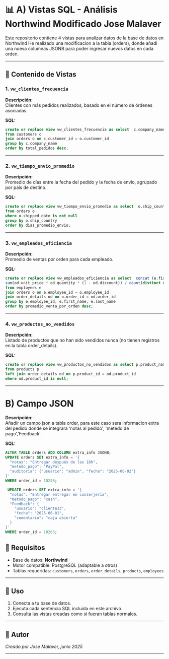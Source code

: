 # 📊 A) Vistas SQL - Análisis Northwind Modificado Jose Malaver

Este repositorio contiene 4 vistas para analizar datos de la base de datos en Northwind
He realizado una modificacion a la tabla (orders), donde añadi una nueva columnas JSONB para poder ingresar nuevos datos en cada orden.

---

## 📁 Contenido de Vistas

### 1. `vw_clientes_frecuencia`
**Descripción:**  
Clientes con más pedidos realizados, basado en el número de órdenes asociadas.

**SQL:**
```sql
create or replace view vw_clientes_frecuencia as select  c.company_name, count(o.order_id) as total_pedidos
from customers c
join orders o on c.customer_id = o.customer_id
group by c.company_name
order by total_pedidos desc;
```

---

### 2. `vw_tiempo_envio_promedio`
**Descripción:**  
Promedio de días entre la fecha del pedido y la fecha de envío, agrupado por país de destino.

**SQL:**
```sql
create or replace view vw_tiempo_envio_promedio as select  o.ship_country, round(avg(o.shipped_date - o.order_date), 2) as dias_promedio_envio
from orders o
where o.shipped_date is not null
group by o.ship_country
order by dias_promedio_envio;
```

---

### 3. `vw_empleados_eficiencia`
**Descripción:**  
Promedio de ventas por orden para cada empleado. 

**SQL:**
```sql
create or replace view vw_empleados_eficiencia as select  concat (e.first_name,' ',e.last_name), count(distinct o.order_id) as total_ordenes,
sum(od.unit_price * od.quantity * (1 - od.discount)) / count(distinct o.order_id)  as promedio_venta_por_orden
from employees e
join orders o on e.employee_id = o.employee_id
join order_details od on o.order_id = od.order_id
group by e.employee_id, e.first_name, e.last_name
order by promedio_venta_por_orden desc;
```

---

### 4. `vw_productos_no_vendidos`
**Descripción:**  
Listado de productos que no han sido vendidos nunca (no tienen registros en la tabla order_details).

**SQL:**
```sql
create or replace view vw_productos_no_vendidos as select p.product_name,  p.unit_price, p.units_in_stock
from products p
left join order_details od on p.product_id = od.product_id
where od.product_id is null;
```


---

# B) Campo JSON
**Descripción:**  
Añadir un campo json a tabla order, para este caso sera informacion extra del pedido donde se integrara 'notas al pedido', 'metedo de pago','Feedback'.

**SQL:**
```sql
ALTER TABLE orders ADD COLUMN extra_info JSONB;
UPDATE orders SET extra_info = '{
  "notas": "Entregar después de las 18h",
  "metodo_pago": "PayPal",
  "auditoria": {"usuario": "admin", "fecha": "2025-06-02"}
}'
WHERE order_id = 10248;

 UPDATE orders SET extra_info = '{
  "notas": "Entregar entregar en conserjería",
  "metodo_pago": "cash",
  "Feedback": {
    "usuario": "cliente33",
    "fecha": "2025-06-01",
    "comentario": "caja abierta"
  }
}'
WHERE order_id = 10263;
```

## 🧩 Requisitos

- Base de datos: **Northwind**
- Motor compatible: PostgreSQL (adaptable a otros)
- Tablas requeridas: `customers`, `orders`, `order_details`, `products`, `employees`

---

## 🚀 Uso

1. Conecta a tu base de datos.
2. Ejecuta cada sentencia SQL incluida en este archivo.
3. Consulta las vistas creadas como si fueran tablas normales.

---

## 📌 Autor

*Creado por Jose Malaver, junio 2025*

---
